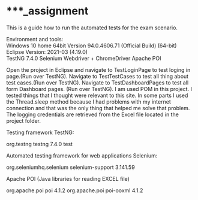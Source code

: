 # ***_assignment
This is a guide how to run the automated tests for the exam scenario.

Environment and tools:  
Windows 10 home 64bit
Version 94.0.4606.71 (Official Build) (64-bit)
Eclipse Version: 2021-03 (4.19.0)  
TestNG 7.4.0
Selenium Webdriver + ChromeDriver 
Apache POI

Open the project in Eclipse and navigate to TestLoginPage to test loging in page.(Run over TestNG).
Navigate to TestTestCases to test all thing about test cases.(Run over TestNG).
Navigate to TestDashboardPages to test all form Dashboard pages. (Run over TestNG).
I am used POM in this project.
I tested things that I thought were relevant to this site.
In some parts I used the Thread.sleep method because I had problems with my internet connection and that was the only thing that helped me solve that problem.
The logging credentials are retrieved from the Excel file located in the project folder.



Testing framework TestNG:
<!-- https://mvnrepository.com/artifact/org.testng/testng -->
<dependency>
    <groupId>org.testng</groupId>
    <artifactId>testng</artifactId>
    <version>7.4.0</version>
    <scope>test</scope>
</dependency>

Automated testing framework for web applications Selenium:
<!-- https://mvnrepository.com/artifact/org.seleniumhq.selenium/selenium-support -->
<dependency>
    <groupId>org.seleniumhq.selenium</groupId>
    <artifactId>selenium-support</artifactId>
    <version>3.141.59</version>
</dependency>

Apache POI  (Java libraries for reading EXCEL file)
<!-- https://mvnrepository.com/artifact/org.apache.poi/poi -->
<dependency>
    <groupId>org.apache.poi</groupId>
    <artifactId>poi</artifactId>
    <version>4.1.2</version>
</dependency>
<dependency>
        <groupId>org.apache.poi</groupId>
        <artifactId>poi-ooxml</artifactId>
        <version>4.1.2</version>
</dependency>
